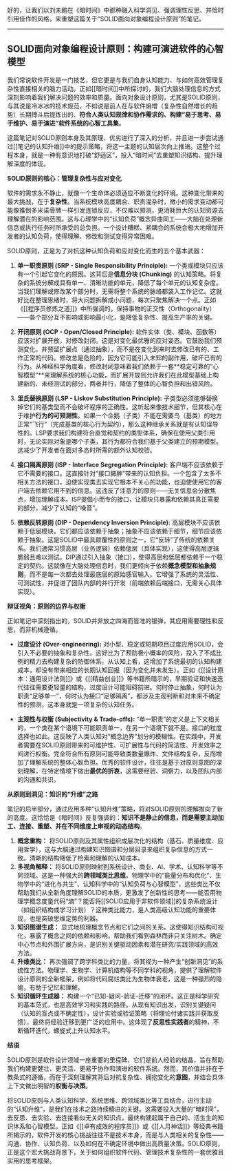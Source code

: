 好的，让我们以刘未鹏在《暗时间》中那种融入科学洞见、强调理性反思、并恰时引用佳作的风格，来重塑这篇关于“SOLID面向对象编程设计原则”的笔记。

---

## SOLID面向对象编程设计原则：构建可演进软件的心智模型

我们常说软件开发是一门技艺，但它更是与我们自身认知能力、与如何高效管理复杂性直接相关的脑力活动。正如[[暗时间]]中所探讨的，我们大脑处理信息的方式深刻影响着我们解决问题的效率和质量。面向对象设计原则，尤其是SOLID原则，与其说是冷冰冰的技术规范，不如说是前人在与软件熵增（复杂性自然增长的趋势）长期搏斗后提炼出的、**符合人类认知规律和协作需求的、构建“易于思考、易于维护、易于演进”软件系统的心智工具集**。

这篇笔记对SOLID原则本身及其原理、优劣进行了深入的分析，并且进一步尝试通过[[笔记的认知升维]]中的提示策略，将这一主题的认知层次向上推进。这整个过程本身，就是一种有意识地打破“舒适区”，投入“暗时间”去重塑知识结构、提升理解深度的体现。

**SOLID原则的核心：管理复杂性与应对变化**

软件的需求永不静止，就像一个生命体必须适应不断变化的环境。这种变化带来的最大挑战，在于**复杂性**。当系统模块高度耦合、职责混杂时，微小的需求变动都可能像推倒多米诺骨牌一样引发连锁反应，不仅难以预测，更消耗巨大的认知资源去理解潜在的影响范围。这与心理学中的“认知负荷”概念异曲同工——大脑在处理新信息或执行任务时所承受的总负担。一个设计糟糕、紧耦合的系统会极大地增加开发者的认知负荷，使得理解、修改和测试变得异常困难。

SOLID原则，正是为了对抗这种认知负荷和应对变化而生的五个基本武器：

1.  **单一职责原则 (SRP - Single Responsibility Principle):** 一个类或模块只应该有一个引起它变化的原因。这背后是**信息分块 (Chunking)** 的认知策略。将复杂的系统分解成具有单一、清晰功能的单元，降低了每个单元的认知复杂度。当我们理解或修改某个部分时，无需将整个系统的脉络都装入工作记忆。这就好比在整理思绪时，将大问题拆解成小问题，每次只聚焦解决一个点。正如《[[程序员修炼之道]]》中所强调的，保持事物的正交性（Orthogonality）——各个部分互不影响或影响最小化，是降低复杂性、提高生产率的关键。

2.  **开闭原则 (OCP - Open/Closed Principle):** 软件实体（类、模块、函数等）应该对扩展开放，对修改封闭。这是对变化最优雅的应对姿态。它鼓励我们预测变化，并预留扩展点（通过抽象），而不是在变化到来时去修改已有的、工作正常的代码。修改总是危险的，因为它可能引入未知的副作用，破坏已有的行为。从神经科学角度看，修改封闭意味着我们依赖于一套**稳定可靠的“心智模型”**来理解系统的核心功能，而扩展开放则允许我们在此模型基础上构建新的、未经测试的部分，两者并行，降低了整体的心智负担和出错风险。

3.  **里氏替换原则 (LSP - Liskov Substitution Principle):** 子类型必须能够替换掉它们的基类型而不会破坏程序的正确性。这听起来像技术细节，但其核心在于维护**行为的可预测性**。如果一个企鹅（子类）不能在需要鸟（基类）的地方正常“飞行”（完成基类的核心行为契约），那么这种继承关系就是有认知误导性的。LSP要求我们构建符合直觉和契约的类型体系，确保在使用父类引用时，无论实际对象是哪个子类，其行为都符合我们基于父类建立的预期模型。这减少了开发者在面对多态时所需的额外认知校验。

4.  **接口隔离原则 (ISP - Interface Segregation Principle):** 客户端不应该依赖于它不需要的接口。这直接针对“接口臃肿”带来的认知负担。一个包含了太多不相关方法的接口，迫使实现类去实现它根本不关心的功能，也迫使使用它的客户端去依赖它用不到的信息。这违反了注意力的原则——无关信息会分散焦点，增加理解成本。ISP提倡小而专的接口，让模块只暴露和依赖其真正需要的部分，减少了认知的“噪音”。

5.  **依赖反转原则 (DIP - Dependency Inversion Principle):** 高层模块不应该依赖于低层模块，它们都应该依赖于抽象；抽象不应该依赖于细节，细节应该依赖于抽象。这是SOLID中最具颠覆性的原则之一，它“反转”了传统的依赖关系。我们通常习惯高层（业务逻辑）依赖低层（具体实现），这使得高层逻辑脆弱且难以测试。DIP通过引入抽象（接口），使得高层和低层都依赖于一个稳定的契约。这就像在大脑处理信息时，我们更倾向于依赖**概念模型和抽象规则**，而不是每一次都去处理最底层的原始感官输入。它增强了系统的灵活性、可测试性，并促进了团队内部的并行开发（前端依赖后端接口，无需关心具体实现）。

**辩证视角：原则的边界与权衡**

正如笔记中深刻指出的，SOLID并非放之四海而皆准的银弹，其应用需要理性和反思，而非机械遵循。

*   **过度设计 (Over-engineering):** 对小型、稳定或短期项目过度应用SOLID，会引入不必要的抽象和复杂性。这好比为了预防极小概率的风险，投入了不成比例的精力去构建复杂的防御体系。从认知上看，这增加了系统最初的认知构建成本，却没有带来相应的长期认知回报（因为变化并未发生）。正如《[[设计原本：通用设计法则]]》或《[[精益创业]]》等书籍所暗示的，早期验证和快速迭代往往需要更轻量的结构，过度设计可能阻碍前进。何时停止抽象，何时认为职责“足够单一”，何时认为接口“足够隔离”，都涉及主观判断和对未来不确定性的预测，这本身就是一项复杂的认知任务。

*   **主观性与权衡 (Subjectivity & Trade-offs):** “单一职责”的定义是上下文相关的，一个类在某个语境下可能职责单一，在另一个语境下就不是。接口的粒度选择也如此。这反映了人类认知对“概念边界”划分的模糊性。在实践中，开发者需要在SOLID原则带来的可维护性、可扩展性与代码的简洁性、开发效率之间进行权衡。完全符合所有原则可能导致类数量爆炸、文件结构复杂，反而增加了理解系统的整体心智负担。优秀的软件设计，往往是基于对原则意图的深刻理解，在特定情境下做出**最优的折衷**，这需要经验、洞察力，以及团队内部的沟通和共识。

**从原则到洞见：知识的“升维”之路**

笔记的后半部分，通过应用多种“认知升维”策略，将对SOLID原则的理解推向了新的高度。这恰恰是《暗时间》反复强调的：**知识不是静止的信息，而是需要主动加工、连接、重塑、并在不同维度上审视的动态结构**。

1.  **概念重构：** 将SOLID原则及其属性组织成层次化的结构（基石、质量维度、应用哲学），这与大脑通过构建知识图谱和分层目录来组织复杂信息的方式一致。清晰的结构降低了检索和理解的认知成本。
2.  **多视角解释：** 将SOLID原则映射到系统设计、商业、AI、学术、认知科学等不同领域。这是一种强大的**跨领域类比思维**。物理学中的“能量分布和优化”、生物学中的“进化与共生”、认知科学中的“认知负荷与心智模型”，这些类比不仅帮助我们从全新角度理解SOLID的本质，更激发了创新性的思考——能否用物理学概念度量代码“熵”？能否将[[SOLID应用于非软件领域]]的复杂系统设计（如组织结构或学习计划）？这种类比能力，是人类高级认知功能的重要体现，也是突破思维定势的利器。
3.  **知识图谱生成：** 显式地梳理概念节点和它们之间的关系。这使得知识结构可视化，暴露了概念之间的依赖和影响，帮助我们看到森林而非只关注树木。确定中心节点和外围扩展方向，是识别关键驱动因素和潜在研究/实践领域的高效方法。
4.  **升维类比：** 再次强调了跨学科类比的力量，将其视为一种产生“创新洞见”的系统性方法。物理学、生物学、计算机结构等不同学科的视角，提供了理解软件设计原则的全新框架，例如将代码腐烂类比为生物体衰老，这是一种强烈的隐喻，有助于记忆和理解。
5.  **知识循环生成器：** 构建一个“已知-疑问-验证-迁移”的闭环。这正是科学研究的基本范式，也是高效学习和实践的路径。从现有知识出发，识别关键疑问（认知的盲点或不确定性），设计实验或验证策略（将理论付诸实践并获取反馈），最终将经验迁移到更广泛的应用中。这体现了**反思性实践者**的精神，不断循环迭代，螺旋式上升认知水平。

**结语**

SOLID原则是软件设计领域一座重要的里程碑，它们是前人经验的结晶，旨在帮助我们构建更健壮、更灵活、更易于协作和演进的软件系统。然而，其价值并非在于教条式的遵循，而在于深刻理解其背后对抗复杂性、拥抱变化的**意图**，并结合具体上下文做出明智的**权衡与决策**。

将SOLID原则与人类认知科学、系统思维、跨领域类比等工具结合，进行主动的“认知升维”，是我们在技术之路持续精进的关键。这需要投入大量的“暗时间”，去反思、去实验、去连接看似无关的知识点，最终构建起属于自己的、活生生的知识体系和心智模型。正如《[[卓有成效的程序员]]》或《[[人月神话]]》等经典书籍所揭示的，软件开发的核心挑战往往不是技术本身，而是与人类相关的复杂性——沟通、协作、认知负荷、以及如何在不确定环境中做出高质量决策。SOLID原则，正是这个宏大挑战背景下，关于如何组织软件代码、管理技术复杂性的一套优雅且实用的思考框架。